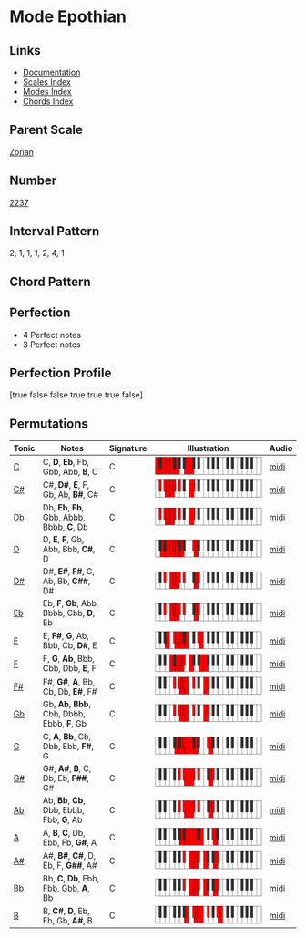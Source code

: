 # Mode Epothian

## Links

- [Documentation](index.md)
- [Scales Index](Scales.md)
- [Modes Index](Modes.md)
- [Chords Index](Chords.md)

## Parent Scale

[Zorian](ScaleZorian.md)

## Number

[2237](https://ianring.com/musictheory/scales/2237)

## Interval Pattern

2, 1, 1, 1, 2, 4, 1

## Chord Pattern



## Perfection

- 4 Perfect notes
- 3 Perfect notes

## Perfection Profile

[true false false true true true false]

## Permutations

| Tonic | Notes | Signature | Illustration | Audio |
|-------|-------|-----------|--------------|-------|
| [C](ModeCNaturalEpothian.md) | C, **D**, **Eb**, Fb, Gbb, Abb, **B**, C | C | ![CNaturalEpothian](ModeCNaturalEpothian.png) | [midi](https://github.com/edipermadi/music/blob/main/docs/ModeCNaturalEpothian.mid?raw=true) |
| [C#](ModeCSharpEpothian.md) | C#, **D#**, **E**, F, Gb, Ab, **B#**, C# | C | ![CSharpEpothian](ModeCSharpEpothian.png) | [midi](https://github.com/edipermadi/music/blob/main/docs/ModeCSharpEpothian.mid?raw=true) |
| [Db](ModeDFlatEpothian.md) | Db, **Eb**, **Fb**, Gbb, Abbb, Bbbb, **C**, Db | C | ![DFlatEpothian](ModeDFlatEpothian.png) | [midi](https://github.com/edipermadi/music/blob/main/docs/ModeDFlatEpothian.mid?raw=true) |
| [D](ModeDNaturalEpothian.md) | D, **E**, **F**, Gb, Abb, Bbb, **C#**, D | C | ![DNaturalEpothian](ModeDNaturalEpothian.png) | [midi](https://github.com/edipermadi/music/blob/main/docs/ModeDNaturalEpothian.mid?raw=true) |
| [D#](ModeDSharpEpothian.md) | D#, **E#**, **F#**, G, Ab, Bb, **C##**, D# | C | ![DSharpEpothian](ModeDSharpEpothian.png) | [midi](https://github.com/edipermadi/music/blob/main/docs/ModeDSharpEpothian.mid?raw=true) |
| [Eb](ModeEFlatEpothian.md) | Eb, **F**, **Gb**, Abb, Bbbb, Cbb, **D**, Eb | C | ![EFlatEpothian](ModeEFlatEpothian.png) | [midi](https://github.com/edipermadi/music/blob/main/docs/ModeEFlatEpothian.mid?raw=true) |
| [E](ModeENaturalEpothian.md) | E, **F#**, **G**, Ab, Bbb, Cb, **D#**, E | C | ![ENaturalEpothian](ModeENaturalEpothian.png) | [midi](https://github.com/edipermadi/music/blob/main/docs/ModeENaturalEpothian.mid?raw=true) |
| [F](ModeFNaturalEpothian.md) | F, **G**, **Ab**, Bbb, Cbb, Dbb, **E**, F | C | ![FNaturalEpothian](ModeFNaturalEpothian.png) | [midi](https://github.com/edipermadi/music/blob/main/docs/ModeFNaturalEpothian.mid?raw=true) |
| [F#](ModeFSharpEpothian.md) | F#, **G#**, **A**, Bb, Cb, Db, **E#**, F# | C | ![FSharpEpothian](ModeFSharpEpothian.png) | [midi](https://github.com/edipermadi/music/blob/main/docs/ModeFSharpEpothian.mid?raw=true) |
| [Gb](ModeGFlatEpothian.md) | Gb, **Ab**, **Bbb**, Cbb, Dbbb, Ebbb, **F**, Gb | C | ![GFlatEpothian](ModeGFlatEpothian.png) | [midi](https://github.com/edipermadi/music/blob/main/docs/ModeGFlatEpothian.mid?raw=true) |
| [G](ModeGNaturalEpothian.md) | G, **A**, **Bb**, Cb, Dbb, Ebb, **F#**, G | C | ![GNaturalEpothian](ModeGNaturalEpothian.png) | [midi](https://github.com/edipermadi/music/blob/main/docs/ModeGNaturalEpothian.mid?raw=true) |
| [G#](ModeGSharpEpothian.md) | G#, **A#**, **B**, C, Db, Eb, **F##**, G# | C | ![GSharpEpothian](ModeGSharpEpothian.png) | [midi](https://github.com/edipermadi/music/blob/main/docs/ModeGSharpEpothian.mid?raw=true) |
| [Ab](ModeAFlatEpothian.md) | Ab, **Bb**, **Cb**, Dbb, Ebbb, Fbb, **G**, Ab | C | ![AFlatEpothian](ModeAFlatEpothian.png) | [midi](https://github.com/edipermadi/music/blob/main/docs/ModeAFlatEpothian.mid?raw=true) |
| [A](ModeANaturalEpothian.md) | A, **B**, **C**, Db, Ebb, Fb, **G#**, A | C | ![ANaturalEpothian](ModeANaturalEpothian.png) | [midi](https://github.com/edipermadi/music/blob/main/docs/ModeANaturalEpothian.mid?raw=true) |
| [A#](ModeASharpEpothian.md) | A#, **B#**, **C#**, D, Eb, F, **G##**, A# | C | ![ASharpEpothian](ModeASharpEpothian.png) | [midi](https://github.com/edipermadi/music/blob/main/docs/ModeASharpEpothian.mid?raw=true) |
| [Bb](ModeBFlatEpothian.md) | Bb, **C**, **Db**, Ebb, Fbb, Gbb, **A**, Bb | C | ![BFlatEpothian](ModeBFlatEpothian.png) | [midi](https://github.com/edipermadi/music/blob/main/docs/ModeBFlatEpothian.mid?raw=true) |
| [B](ModeBNaturalEpothian.md) | B, **C#**, **D**, Eb, Fb, Gb, **A#**, B | C | ![BNaturalEpothian](ModeBNaturalEpothian.png) | [midi](https://github.com/edipermadi/music/blob/main/docs/ModeBNaturalEpothian.mid?raw=true) |
